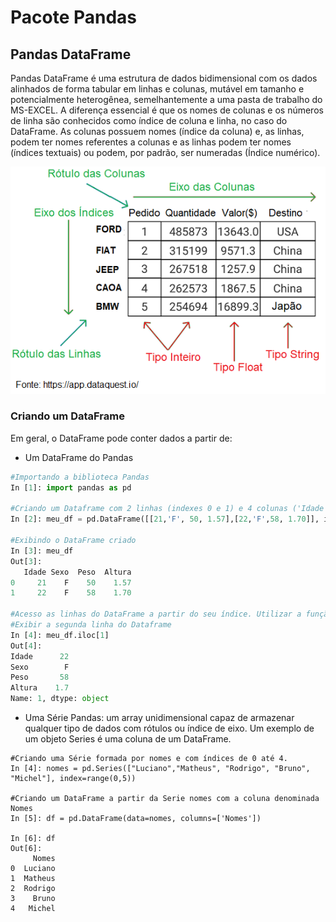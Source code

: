 # Pacote Pandas

## <b> Pandas DataFrame </b>

Pandas DataFrame é uma estrutura de dados bidimensional com os dados alinhados de forma tabular em linhas e colunas, mutável em tamanho e potencialmente heterogênea, semelhantemente a uma pasta de trabalho do MS-EXCEL. A diferença essencial é que os nomes de colunas e os números de linha são conhecidos como índice de coluna e linha, no caso do DataFrame. 
As colunas possuem nomes (índice da coluna) e, as linhas, podem ter nomes  referentes a colunas e as linhas podem ter nomes (índices textuais) ou  podem, por padrão, ser numeradas (Índice numérico). 


![funcao](/imagens/tabFrame.png)

### <b> Criando um DataFrame </b>

Em geral, o DataFrame pode conter dados a partir de:
+ Um DataFrame do Pandas
``` python
#Importando a biblioteca Pandas
In [1]: import pandas as pd

#Criando um Dataframe com 2 linhas (indexes 0 e 1) e 4 colunas ('Idade', 'Sexo', 'Peso', 'Altura').
In [2]: meu_df = pd.DataFrame([[21,'F', 50, 1.57],[22,'F',58, 1.70]], index=range(0,2), columns=['Idade', 'Sexo', 'Peso', 'Altura'])

#Exibindo o DataFrame criado
In [3]: meu_df
Out[3]: 
   Idade Sexo  Peso  Altura
0     21    F    50    1.57
1     22    F    58    1.70

#Acesso as linhas do DataFrame a partir do seu índice. Utilizar a função .iloc[indice].
#Exibir a segunda linha do Dataframe
In [4]: meu_df.iloc[1]
Out[4]: 
Idade      22
Sexo        F
Peso       58
Altura    1.7
Name: 1, dtype: object
```
+ Uma Série Pandas: um array unidimensional capaz de armazenar qualquer tipo de dados com rótulos ou índice de eixo. Um exemplo de um objeto Series é uma coluna de um DataFrame.
``` phyton
#Criando uma Série formada por nomes e com índices de 0 até 4.
In [4]: nomes = pd.Series(["Luciano","Matheus", "Rodrigo", "Bruno", "Michel"], index=range(0,5))

#Criando um DataFrame a partir da Serie nomes com a coluna denominada Nomes    
In [5]: df = pd.DataFrame(data=nomes, columns=['Nomes'])

In [6]: df
Out[6]: 
     Nomes
0  Luciano
1  Matheus
2  Rodrigo
3    Bruno
4   Michel

```
